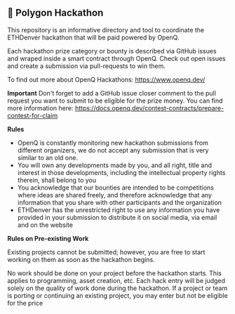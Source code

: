 ## 🌳 Polygon Hackathon

This repository is an informative directory and tool to coordinate the ETHDenver hackathon that will be paid powered by OpenQ.

Each hackathon prize category or bounty is described via GitHub issues and wraped inside a smart contract through OpenQ. Check out open issues and create a submission via pull-requests to win them.

To find out more about OpenQ Hackathons:
https://www.openq.dev/

**Important**
Don't forget to add a GitHub issue closer comment to the pull request you want to submit to be eligible for the prize money. You can find more information here:
https://docs.openq.dev/contest-contracts/prepare-contest-for-claim

**Rules**
- OpenQ is constantly monitoring new hackathon submissions from different organizers, we do not accept any submission that is very similar to an old one. 
- You will own any developments made by you, and all right, title and interest in those developments, including the intellectual property rights therein, shall belong to you
- You acknowledge that our bounties are intended to be competitions where ideas are shared freely, and therefore acknowledge that any information that you share with other participants and the organization
- ETHDenver has the unrestricted right to use any information you have provided in your submission to distribute it on social media, via email and on the website


**Rules on Pre-existing Work**

Existing projects cannot be submitted; however, you are free to start working on them as soon as the hackathon begins.


No work should be done on your project before the hackathon starts. This applies to programming, asset creation, etc. Each hack entry will be judged solely on the quality of work done during the hackathon. If a project or team is porting or continuing an existing project, you may enter but not be eligible for the price

